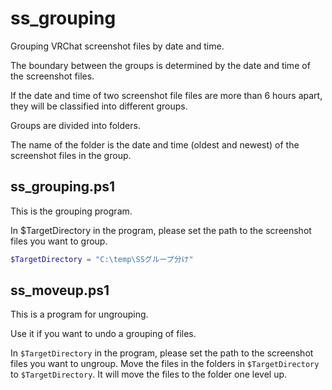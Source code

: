 # ss_grouping
Grouping VRChat screenshot files by date and time.  

The boundary between the groups is determined by the date and time of the screenshot files.  

If the date and time of two screenshot file files are more than 6 hours apart, they will be classified into different groups.  

Groups are divided into folders.

The name of the folder is the date and time (oldest and newest) of the screenshot files in the group.

## ss_grouping.ps1
This is the grouping program.  

In $TargetDirectory in the program, please set the path to the screenshot files you want to group.  


```powershell
$TargetDirectory = "C:\temp\SSグループ分け"
```

## ss_moveup.ps1
This is a program for ungrouping.

Use it if you want to undo a grouping of files.

In `$TargetDirectory` in the program, please set the path to the screenshot files you want to ungroup.  Move the files in the folders in `$TargetDirectory` to `$TargetDirectory`. It will move the files to the folder one level up.
